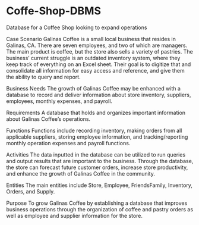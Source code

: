 # Coffe-Shop-DBMS
Database for a Coffee Shop looking to expand operations


Case Scenario
Galinas Coffee is a small local business that resides in Galinas, CA. There are seven employees, and two of which are managers. The main product is coffee, but the store also sells a variety of pastries. The business’ current struggle is an outdated inventory system, where they keep track of everything on an Excel sheet. Their goal is to digitize that and consolidate all information for easy access and reference, and give them the ability to query and report. 

Business Needs
The growth of Galinas Coffee may be enhanced with a database to record and deliver information about store inventory, suppliers, employees, monthly expenses, and payroll.

Requirements
A database that holds and organizes important information about Galinas Coffee’s operations.

Functions
Functions include recording inventory, making orders from all applicable suppliers, storing employee information, and tracking/reporting monthly operation expenses and payroll functions. 

Activities
The data inputted in the database can be utilized to run queries and output results that are important to the business. Through the database, the store can forecast future customer orders, increase store productivity, and enhance the growth of Galinas Coffee in the community.

Entities
The main entities include Store, Employee, FriendsFamily, Inventory, Orders, and Supply.

Purpose
To grow Galinas Coffee by establishing a database that improves business operations through the organization of coffee and pastry orders as well as employee and supplier information for the store.  
